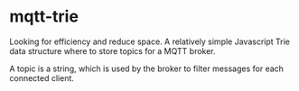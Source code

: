 # mqtt-trie

Looking for efficiency and reduce space. A relatively simple Javascript Trie data structure where to store topics for a MQTT broker.

A topic is a string, which is used by the broker to filter messages for each connected client.

